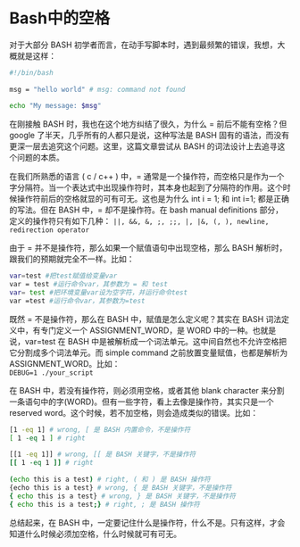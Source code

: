 # Bash中的空格  

对于大部分 BASH 初学者而言，在动手写脚本时，遇到最频繁的错误，我想，大概就是这样：  
```bash
#!/bin/bash
 
msg = "hello world" # msg: command not found
 
echo "My message: $msg"
```

在刚接触 BASH 时，我也在这个地方纠结了很久，为什么 = 前后不能有空格？但 google 了半天，几乎所有的人都只是说，这种写法是 BASH 固有的语法，而没有更深一层去追究这个问题。这里，这篇文章尝试从 BASH 的词法设计上去追寻这个问题的本质。

在我们所熟悉的语言 ( c / c++ ) 中，= 通常是一个操作符，而空格只是作为一个字分隔符。当一个表达式中出现操作符时，其本身也起到了分隔符的作用。这个时候操作符前后的空格就显的可有可无。这也是为什么 int i = 1; 和 int i=1; 都是正确的写法。但在 BASH 中，= 却不是操作符。在 bash manual definitions 部分，定义的操作符只有如下几种：
`||, &&, &, ;, ;;, |, |&, (, ), newline, redirection operator`

由于 = 并不是操作符，那么如果一个赋值语句中出现空格，那么 BASH 解析时，跟我们的预期就完全不一样。比如：  
```bash
var=test #把test赋值给变量var
var = test #运行命令var，其参数为 = 和 test
var= test #把环境变量var设为空字符，并运行命令test
var =test #运行命令var，其参数为=test
```

既然 = 不是操作符，那么在 BASH 中，赋值是怎么定义呢？其实在 BASH 词法定义中，有专门定义一个 ASSIGNMENT_WORD，是 WORD 中的一种。也就是说，var=test 在 BASH 中是被解析成一个词法单元。这中间自然也不允许空格把它分割成多个词法单元。而 simple command 之前放置变量赋值，也都是解析为 ASSIGNMENT_WORD。比如：  
`DEBUG=1 ./your_script`  

在 BASH 中，若没有操作符，则必须用空格，或者其他 blank character 来分割一条语句中的字(WORD)。但有一些字符，看上去像是操作符，其实只是一个 reserved word。这个时候，若不加空格，则会造成类似的错误。比如：  
```bash
[1 -eq 1] # wrong, [ 是 BASH 内置命令，不是操作符
[ 1 -eq 1 ] # right
 
[[1 -eq 1]] # wrong, [[ 是 BASH 关键字，不是操作符
[[ 1 -eq 1 ]] # right
 
(echo this is a test) # right, ( 和 ) 是 BASH 操作符
{echo this is a test} # wrong, { 是 BASH 关键字，不是操作符
{ echo this is a test} # wrong, } 是 BASH 关键字，不是操作符
{ echo this is a test;} # right, ; 是 BASH 操作符
```

总结起来，在 BASH 中，一定要记住什么是操作符，什么不是。只有这样，才会知道什么时候必须加空格，什么时候就可有可无。